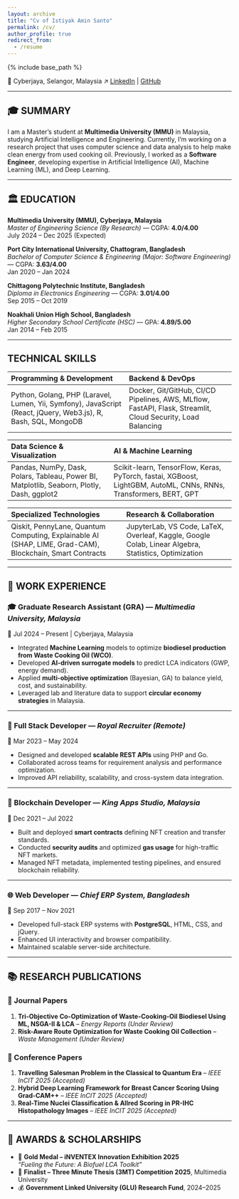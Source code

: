 ```yaml
---
layout: archive
title: "Cv of Istiyak Amin Santo"
permalink: /cv/
author_profile: true
redirect_from:
  - /resume
---
```


{% include base_path %}


📍 Cyberjaya, Selangor, Malaysia 
↗ [LinkedIn](https://www.linkedin.com/in/istiyak-amin/) | [GitHub](https://github.com/istiyakamin)

---

## 🎓 **SUMMARY**
I am a Master’s student at **Multimedia University (MMU)** in Malaysia, studying Artificial Intelligence and Engineering. 
Currently, I’m working on a research project that uses computer science and data analysis to help make clean energy from used cooking oil. Previously, I worked as a **Software Engineer**, developing expertise in Artificial Intelligence (AI), Machine Learning (ML), and Deep Learning. 

---

## 🏛️ **EDUCATION**

**Multimedia University (MMU), Cyberjaya, Malaysia**  
*Master of Engineering Science (By Research)* — CGPA: **4.0/4.00**  
July 2024 – Dec 2025 (Expected)

**Port City International University, Chattogram, Bangladesh**  
*Bachelor of Computer Science & Engineering (Major: Software Engineering)* — CGPA: **3.63/4.00**  
Jan 2020 – Jan 2024

**Chittagong Polytechnic Institute, Bangladesh**  
*Diploma in Electronics Engineering* — CGPA: **3.01/4.00**  
Sep 2015 – Oct 2019

**Noakhali Union High School, Bangladesh**  
*Higher Secondary School Certificate (HSC)* — GPA: **4.89/5.00**  
Jan 2014 – Feb 2015

---

## TECHNICAL SKILLS

| **Programming & Development** | **Backend & DevOps** |
|:---|:---|
| Python, Golang, PHP (Laravel, Lumen, Yii, Symfony), JavaScript (React, jQuery, Web3.js), R, Bash, SQL, MongoDB | Docker, Git/GitHub, CI/CD Pipelines, AWS, MLflow, FastAPI, Flask, Streamlit, Cloud Security, Load Balancing |

| **Data Science & Visualization** | **AI & Machine Learning** |
|:---|:---|
| Pandas, NumPy, Dask, Polars, Tableau, Power BI, Matplotlib, Seaborn, Plotly, Dash, ggplot2 | Scikit-learn, TensorFlow, Keras, PyTorch, fastai, XGBoost, LightGBM, AutoML, CNNs, RNNs, Transformers, BERT, GPT |

| **Specialized Technologies** | **Research & Collaboration** |
|:---|:---|
| Qiskit, PennyLane, Quantum Computing, Explainable AI (SHAP, LIME, Grad-CAM), Blockchain, Smart Contracts | JupyterLab, VS Code, LaTeX, Overleaf, Kaggle, Google Colab, Linear Algebra, Statistics, Optimization |

---

## 🧪 **WORK EXPERIENCE**

### 🎓 Graduate Research Assistant (GRA) — *Multimedia University, Malaysia*  
📅 Jul 2024 – Present | Cyberjaya, Malaysia  

- Integrated **Machine Learning** models to optimize **biodiesel production from Waste Cooking Oil (WCO)**.  
- Developed **AI-driven surrogate models** to predict LCA indicators (GWP, energy demand).  
- Applied **multi-objective optimization** (Bayesian, GA) to balance yield, cost, and sustainability.  
- Leveraged lab and literature data to support **circular economy strategies** in Malaysia.  

---

### 💼 Full Stack Developer — *Royal Recruiter (Remote)*  
📅 Mar 2023 – May 2024  

- Designed and developed **scalable REST APIs** using PHP and Go.  
- Collaborated across teams for requirement analysis and performance optimization.  
- Improved API reliability, scalability, and cross-system data integration.  

---

### 🔗 Blockchain Developer — *King Apps Studio, Malaysia*  
📅 Dec 2021 – Jul 2022  

- Built and deployed **smart contracts** defining NFT creation and transfer standards.  
- Conducted **security audits** and optimized **gas usage** for high-traffic NFT markets.  
- Managed NFT metadata, implemented testing pipelines, and ensured blockchain reliability.  

---

### 🌐 Web Developer — *Chief ERP System, Bangladesh*  
📅 Sep 2017 – Nov 2021  

- Developed full-stack ERP systems with **PostgreSQL**, HTML, CSS, and jQuery.  
- Enhanced UI interactivity and browser compatibility.  
- Maintained scalable server-side architecture.  

---

## 📚 **RESEARCH PUBLICATIONS**

### 📝 Journal Papers
1. **Tri-Objective Co-Optimization of Waste-Cooking-Oil Biodiesel Using ML, NSGA-II & LCA** – *Energy Reports (Under Review)*  
2. **Risk-Aware Route Optimization for Waste Cooking Oil Collection** – *Waste Management (Under Review)*  

### 🎤 Conference Papers
1. **Travelling Salesman Problem in the Classical to Quantum Era** – *IEEE InCIT 2025 (Accepted)*  
2. **Hybrid Deep Learning Framework for Breast Cancer Scoring Using Grad-CAM++** – *IEEE InCIT 2025 (Accepted)*  
3. **Real-Time Nuclei Classification & Allred Scoring in PR-IHC Histopathology Images** – *IEEE InCIT 2025 (Accepted)*  

---

## 🏅 **AWARDS & SCHOLARSHIPS**
- 🥇 **Gold Medal – iNVENTEX Innovation Exhibition 2025**  
  *“Fueling the Future: A Biofuel LCA Toolkit”*  
- 🎤 **Finalist – Three Minute Thesis (3MT) Competition 2025**, Multimedia University  
- 💰 **Government Linked University (GLU) Research Fund**, 2024–2025  

